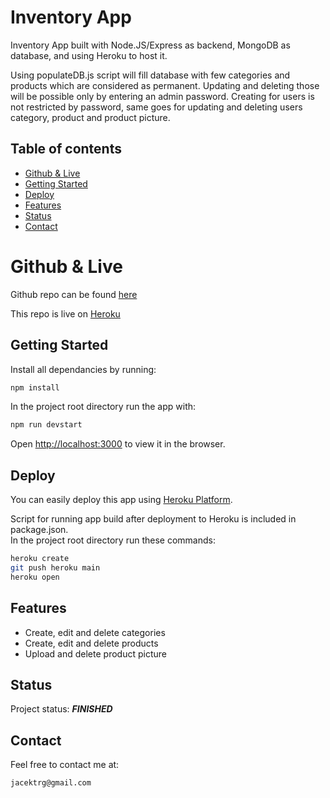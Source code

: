 # Inventory App

Inventory App built with Node.JS/Express as backend, MongoDB as database, and using Heroku to host it.

Using populateDB.js script will fill database with few categories and products which are considered as permanent. Updating and deleting those will be possible only by entering an admin password. Creating for users is not restricted by password, same goes for updating and deleting users category, product and product picture.

## Table of contents

- [Github & Live](#github--live)
- [Getting Started](#getting-started)
- [Deploy](#deploy)
- [Features](#features)
- [Status](#status)
- [Contact](#contact)

# Github & Live

Github repo can be found [here](https://github.com/gizinski-jacek/inventory-app)

This repo is live on [Heroku](https://inventory-app-68413.herokuapp.com)

## Getting Started

Install all dependancies by running:

```bash
npm install
```

In the project root directory run the app with:

```bash
npm run devstart
```

Open [http://localhost:3000](http://localhost:3000) to view it in the browser.

## Deploy

You can easily deploy this app using [Heroku Platform](https://devcenter.heroku.com/articles/git).

Script for running app build after deployment to Heroku is included in package.json.\
In the project root directory run these commands:

```bash
heroku create
git push heroku main
heroku open
```

## Features

- Create, edit and delete categories
- Create, edit and delete products
- Upload and delete product picture

## Status

Project status: **_FINISHED_**

## Contact

Feel free to contact me at:

```
jacektrg@gmail.com
```
